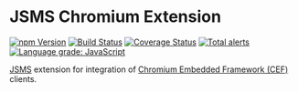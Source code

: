 # JSMS Chromium Extension

<a href="https://www.npmjs.com/package/jsms-ext-chromium"><img alt="npm Version" src="https://img.shields.io/npm/v/jsms-ext-chromium.svg"></a>
<a href="https://travis-ci.org/rfruesmer/jsms-ext-chromium"><img alt="Build Status" src="https://travis-ci.org/rfruesmer/jsms-ext-chromium.svg?branch=master"></a>
<a href="https://codecov.io/gh/rfruesmer/jsms-ext-chromium"><img alt="Coverage Status" src="https://codecov.io/gh/rfruesmer/jsms-ext-chromium/master.svg"></a>
<a href="https://lgtm.com/projects/g/rfruesmer/jsms-ext-chromium/alerts/"><img alt="Total alerts" src="https://img.shields.io/lgtm/alerts/g/rfruesmer/jsms-ext-chromium.svg?logo=lgtm&logoWidth=18"/></a>
<a href="https://lgtm.com/projects/g/rfruesmer/jsms-ext-chromium/context:javascript"><img alt="Language grade: JavaScript" src="https://img.shields.io/lgtm/grade/javascript/g/rfruesmer/jsms-ext-chromium.svg?logo=lgtm&logoWidth=18"/></a>

[JSMS](https://github.com/rfruesmer/jsms/) extension for integration of [Chromium Embedded Framework (CEF)](https://bitbucket.org/chromiumembedded/cef/wiki/Home) clients.

